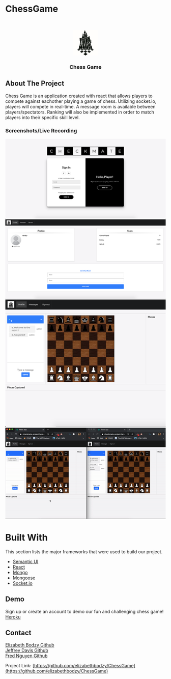 # ChessGame

<br />
<p align="center">
  <a href="https://github.com/elizabethbodzy/ChessGame">
    <img src="/client/public/images/logo.jpg" alt="Logo" width="80" height="80">
  </a>

  <h3 align="center">Chess Game</h3>

## About The Project

Chess Game is an application created with react that allows players to compete against eachother playing a game of chess. Utilizing socket.io, players will compete in real-time. A message room is available between players/spectators. Ranking will also be implemented in order to match players into their specific skill level.
 
 ### Screenshots/Live Recording

![](/client/public/images/checkmate-home.png)
![](/client/public/images/checkmate-profile.png)
![](/client/public/images/checkmate-game.png)
![](/client/public/images/checkmate.gif)

# Built With
This section lists the major frameworks that were used to build our project. 
* [Semantic UI](https://semantic-ui.com/)
* [React](https://reactjs.org/)
* [Mongo](https://www.mongodb.com/) 
* [Mongoose](https://mongoosejs.com/)
* [Socket.io](https://socket.io/)

## Demo

Sign up or create an account to demo our fun and challenging chess game!
[Heroku](https://checkmate-project.herokuapp.com/) 


## Contact

[Elizabeth Bodzy Github](https://github.com/elizabethbodzy) <br>
[Jeffrey Davis Github](https://github.com/FeeterMcGeeter) <br>
[Fred Nguyen Github](https://github.com/fred-h-nguyen)


Project Link: [https://github.com/elizabethbodzy/ChessGame](https://github.com/elizabethbodzy/ChessGame)


